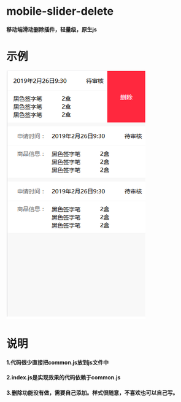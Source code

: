 # mobile-slider-delete
#### 移动端滑动删除插件，轻量级，原生js
示例
===
![image](https://github.com/SeriouslyI/mobile-slider-delete/blob/master/imgs/1.png)

说明
===
#### 1.代码很少直接把common.js放到js文件中
#### 2.index.js是实现效果的代码依赖于common.js
#### 3.删除功能没有做，需要自己添加。样式很随意，不喜欢也可以自己写。
